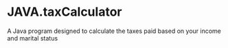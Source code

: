 # JAVA.taxCalculator
A Java program designed to calculate the taxes paid based on your income and marital status

